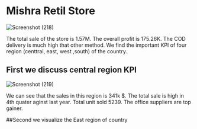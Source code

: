 # Mishra Retil Store

![Screenshot (218)](https://github.com/user-attachments/assets/605f7cd9-5814-41f6-9489-0bd748b0e9a3)

The total sale of the store is 1.57M.
The overall profit is 175.26K. The COD delivery is much high that other method.
We find the important KPI of four region (centtral, east, west ,south) of the country.
## First we discuss central region KPI
![Screenshot (219)](https://github.com/user-attachments/assets/5282f18c-edcd-45fc-97ca-257a38d16674)

We can see that the sales in this region is 341k $. The total sale is high in 4th quater aginst last year.
Total unit sold 5239. The office suppliers are top gainer.

##Second we visualize the East region of country
